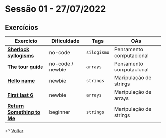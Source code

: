 # Sessão 01 - 27/07/2022

## Exercícios

| Exercício                                                                   | Dificuldade      | Tags        | OAs                      |
| --------------------------------------------------------------------------- | ---------------- | ----------- | ------------------------ |
| [**Sherlock syllogisms**](./exercises/sherlock-syllogisms/README.md)        | no-code          | `silogismo` | Pensamento computacional |
| [**The tour guide**](./exercises/the-tour-guide/README.md)                  | no-code / newbie | `arrays`    | Pensamento computacional |
| [**Hello name**](./exercises/hello-name/README.md)                          | newbie           | `strings`   | Manipulação de strings   |
| [**First last 6**](./exercises/first-last-6/README.md)                      | newbie           | `arrays`    | Manipulação de arrays    |
| [**Return Something to Me**](./exercises/return-something-warmup/README.md) | beginner         | `strings`   | Manipulação de strings   |

↩️ [Voltar](../README.md)
